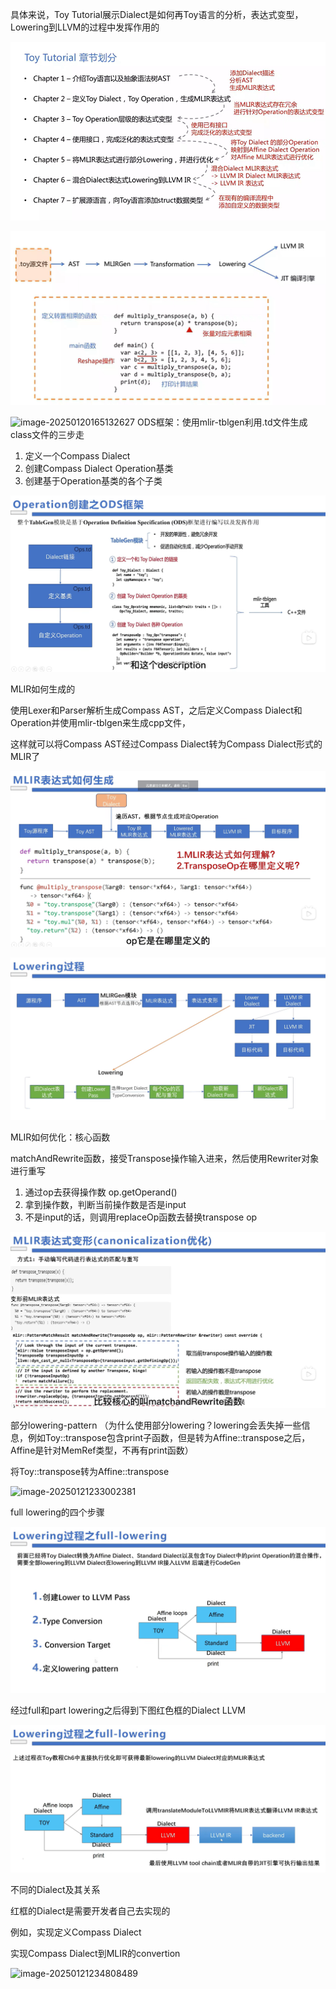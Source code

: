 具体来说，Toy Tutorial展示Dialect是如何再Toy语言的分析，表达式变型，Lowering到LLVM的过程中发挥作用的

![image-20250120163535921](./img/image-20250120163535921.png)





![image-20250120163830383](./img/image-20250120163830383.png)



![image-20250120165132627](C:\Users\qidson01\Desktop\MarkDown\Compiler\img\image-20250120165132627.png) ODS框架：使用mlir-tblgen利用.td文件生成class文件的三步走

1. 定义一个Compass Dialect
2. 创建Compass Dialect Operation基类
3. 创建基于Operation基类的各个子类

![image-20250121224451982](./img/image-20250121224451982.png)

MLIR如何生成的

使用Lexer和Parser解析生成Compass AST，之后定义Compass Dialect和Operation并使用mlir-tblgen来生成cpp文件，

这样就可以将Compass AST经过Compass Dialect转为Compass Dialect形式的MLIR了

![image-20250121225236742](./img/image-20250121225236742.png)

![image-20250121232501912](./img/image-20250121232501912.png)

MLIR如何优化：核心函数

matchAndRewrite函数，接受Transpose操作输入进来，然后使用Rewriter对象进行重写

1. 通过op去获得操作数  op.getOperand()
2. 拿到操作数，判断当前操作数是否是input
3. 不是input的话，则调用replaceOp函数去替换transpose op

![image-20250121225649515](./img/image-20250121225649515.png)

部分lowering-pattern （为什么使用部分lowering？lowering会丢失掉一些信息，例如Toy::transpose包含print子函数，但是转为Affine::transpose之后，Affine是针对MemRef类型，不再有print函数）

将Toy::transpose转为Affine::transpose

![image-20250121233002381](C:\Users\qidson01\Desktop\MarkDown\Compiler\img\image-20250121233002381.png)

full lowering的四个步骤

![image-20250121233406772](img/image-20250121233406772.png)

经过full和part lowering之后得到下图红色框的Dialect LLVM

![image-20250121233645109](img\image-20250121233645109.png)

不同的Dialect及其关系

红框的Dialect是需要开发者自己去实现的

例如，实现定义Compass Dialect

实现Compass Dialect到MLIR的convertion

![image-20250121234808489](C:\Users\qidson01\Desktop\MarkDown\Compiler\img\image-20250121234808489.png)